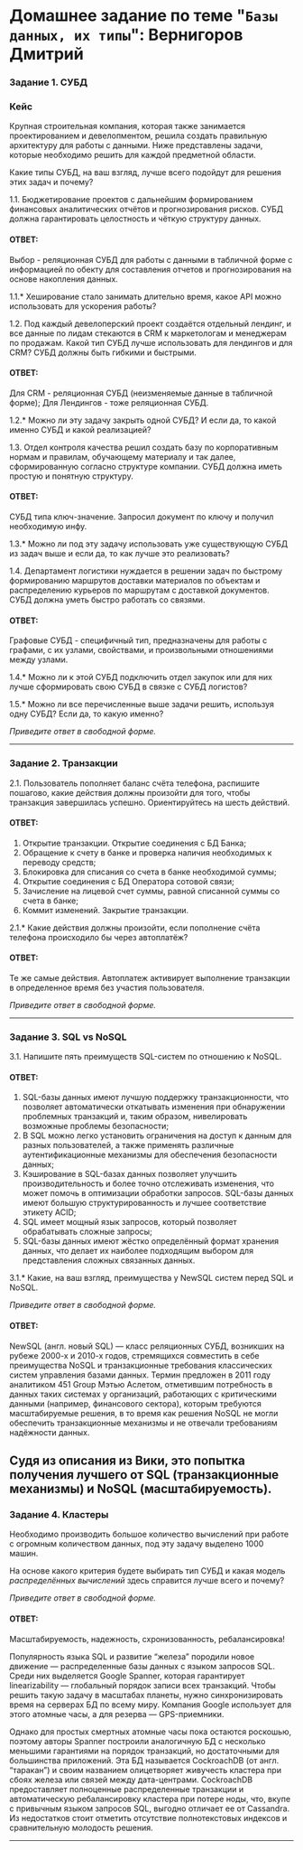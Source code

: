 # Домашнее задание по теме "`Базы данных, их типы`": Вернигоров Дмитрий

### Задание 1. СУБД

### Кейс
Крупная строительная компания, которая также занимается проектированием и девелопментом, решила создать 
правильную архитектуру для работы с данными. Ниже представлены задачи, которые необходимо решить для
каждой предметной области. 

Какие типы СУБД, на ваш взгляд, лучше всего подойдут для решения этих задач и почему? 
 
1.1. Бюджетирование проектов с дальнейшим формированием финансовых аналитических отчётов и прогнозирования рисков.
СУБД должна гарантировать целостность и чёткую структуру данных.

#### ОТВЕТ:

Выбор - реляционная СУБД для работы с данными в табличной форме с информацией по обекту для составления отчетов и прогнозирования на основе накопления данных.

1.1.* Хеширование стало занимать длительно время, какое API можно использовать для ускорения работы?

1.2. Под каждый девелоперский проект создаётся отдельный лендинг, и все данные по лидам стекаются в CRM к 
маркетологам и менеджерам по продажам. Какой тип СУБД лучше использовать для лендингов и для CRM? 
СУБД должны быть гибкими и быстрыми.

#### ОТВЕТ:

Для CRM - реляционная СУБД (неизменяемые данные в табличной форме);
Для Лендингов - тоже реляционная СУБД.

1.2.* Можно ли эту задачу закрыть одной СУБД? И если да, то какой именно СУБД и какой реализацией?

1.3. Отдел контроля качества решил создать базу по корпоративным нормам и правилам, обучающему материалу 
и так далее, сформированную согласно структуре компании. СУБД должна иметь простую и понятную структуру.

#### ОТВЕТ:

СУБД типа ключ-значение. Запросил документ по ключу и получил необходимую инфу.

1.3.* Можно ли под эту задачу использовать уже существующую СУБД из задач выше и если да, то как лучше это 
реализовать?

1.4. Департамент логистики нуждается в решении задач по быстрому формированию маршрутов доставки материалов 
по объектам и распределению курьеров по маршрутам с доставкой документов. СУБД должна уметь быстро работать
со связями.

#### ОТВЕТ:

Графовые СУБД - специфичный тип, предназначены для работы с графами, с их узлами, свойствами, и произвольными отношениями между узлами.

1.4.* Можно ли к этой СУБД подключить отдел закупок или для них лучше сформировать свою СУБД в связке с СУБД 
логистов?

1.5.* Можно ли все перечисленные выше задачи решить, используя одну СУБД? Если да, то какую именно?

*Приведите ответ в свободной форме.*

---

### Задание 2. Транзакции

2.1. Пользователь пополняет баланс счёта телефона, распишите пошагово, какие действия должны произойти для того, чтобы 
транзакция завершилась успешно. Ориентируйтесь на шесть действий.

#### ОТВЕТ:

1. Открытие транзакции. Открытие соединения с БД Банка;
2. Обращение к счету в банке и проверка наличия необходимых к переводу средств;
3. Блокировка для списания со счета в банке необходимой суммы;
4. Открытие соединения с БД Оператора сотовой связи;
5. Зачисление на лицевой счет суммы, равной списанной суммы со счета в банке;
6. Коммит изменений. Закрытие транзакции.

2.1.* Какие действия должны произойти, если пополнение счёта телефона происходило бы через автоплатёж?

#### ОТВЕТ:

Те же самые действия. Автоплатеж активирует выполнение транзакции в определенное время без участия пользователя.

*Приведите ответ в свободной форме.*

---

### Задание 3. SQL vs NoSQL

3.1. Напишите пять преимуществ SQL-систем по отношению к NoSQL.

#### ОТВЕТ:

1. SQL-базы данных имеют лучшую поддержку транзакционности, что позволяет автоматически откатывать изменения при обнаружении проблемных транзакций и, таким образом, нивелировать возможные проблемы безопасности;
2. В SQL можно легко установить ограничения на доступ к данным для разных пользователей, а также применять различные аутентификационные механизмы для обеспечения безопасности данных;
3. Кэширование в SQL-базах данных позволяет улучшить производительность и более точно отслеживать изменения, что может помочь в оптимизации обработки запросов. SQL-базы данных имеют большую структурированность и лучшее соответствие этикету ACID;
4. SQL имеет мощный язык запросов, который позволяет обрабатывать сложные запросы;
5. SQL-базы данных имеют жёстко определённый формат хранения данных, что делает их наиболее подходящим выбором для представления сложных связанных данных.

3.1.* Какие, на ваш взгляд, преимущества у NewSQL систем перед SQL и NoSQL.

*Приведите ответ в свободной форме.*

#### ОТВЕТ:

NewSQL (англ. новый SQL) — класс реляционных СУБД, возникших на рубеже 2000-х и 2010-х годов, стремящихся совместить в себе преимущества NoSQL и транзакционные требования классических систем управления базами данных. Термин предложен в 2011 году аналитиком 451 Group Мэтью Аслетом, отметившим потребность в данных таких системах у организаций, работающих с критическими данными (например, финансового сектора), которым требуются масштабируемые решения, в то время как решения NoSQL не могли обеспечить транзакционные механизмы и не отвечали требованиям надёжности данных.

Судя из описания из Вики, это попытка получения лучшего от SQL (транзакционные механизмы) и NoSQL (масштабируемость).
---

### Задание 4. Кластеры

Необходимо производить большое количество вычислений при работе с огромным количеством данных, под эту задачу 
выделено 1000 машин. 

На основе какого критерия будете выбирать тип СУБД и какая модель *распределённых вычислений* 
здесь справится лучше всего и почему?

*Приведите ответ в свободной форме.*

#### ОТВЕТ:

Масштабируемость, надежность, схронизованность, ребалансировка!

Популярность языка SQL и развитие “железа” породили новое движение — распределенные базы данных с языком запросов SQL. Среди них выделяется Google Spanner, которая гарантирует linearizability — глобальный порядок записи всех транзакций. Чтобы решить такую задачу в масштабах планеты, нужно синхронизировать время на серверах БД по всему миру. Компания Google использует для этого атомные часы, а для резерва — GPS-приемники.

Однако для простых смертных атомные часы пока остаются роскошью, поэтому авторы Spanner построили аналогичную БД с несколько меньшими гарантиями на порядок транзакций, но достаточными для большинства приложений. Эта БД называется CockroachDB (от англ. “таракан”) и своим названием олицетворяет живучесть кластера при сбоях железа или связей между дата-центрами. CockroachDB предоставляет полноценные распределенные транзакции и автоматическую ребалансировку кластера при потере ноды, что, вкупе с привычным языком запросов SQL, выгодно отличает ее от Cassandra. Из недостатков стоит отметить отсутствие полнотекстовых индексов и сравнительную молодость решения.

---
